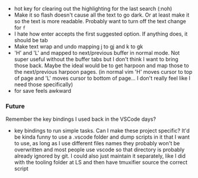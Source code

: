 - hot key for clearing out the highlighting for the last search (:noh)
- Make it so flash doesn't cause all the text to go dark. Or at least make it so the text is more readable. Probably want to turn off the text change for `f`
- I hate how enter accepts the first suggested option. If anything does, it should be tab
- Make text wrap and undo mapping j to gj and k to gk
- 'H' and 'L' and mapped to next/previous buffer in normal mode. Not super useful without the buffer tabs but I don't think I want to bring those back. Maybe the ideal would be to get harpoon and map those to the next/previous harpoon pages. (in normal vim 'H' moves cursor to top of page and 'L' moves cursor to bottom of page... I don't really feel like I need those specifically)
- <c-s>for save feels awkward


### Future
Remember the key bindings I used back in the VSCode days?
- key bindings to run simple tasks. Can I make these project specific? It'd be kinda funny to use a .vscode folder and dump scripts in it that I want to use, as long as I use different files names they probably won't be overwritten and most people use vscode so that directory is probably already ignored by git. I could also just maintain it separately, like I did with the tooling folder at LS and then have tmuxifier source the correct script
